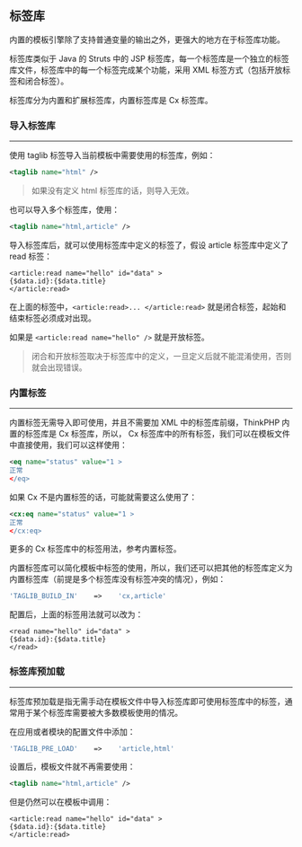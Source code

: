 ## 标签库

内置的模板引擎除了支持普通变量的输出之外，更强大的地方在于标签库功能。

标签库类似于 Java 的 Struts 中的 JSP 标签库，每一个标签库是一个独立的标签库文件，标签库中的每一个标签完成某个功能，采用 XML 标签方式（包括开放标签和闭合标签）。

标签库分为内置和扩展标签库，内置标签库是 Cx 标签库。



### 导入标签库

---

使用 taglib 标签导入当前模板中需要使用的标签库，例如：

```xml
<taglib name="html" />
```

> 如果没有定义 html 标签库的话，则导入无效。

也可以导入多个标签库，使用：

```xml
<taglib name="html,article" />
```

导入标签库后，就可以使用标签库中定义的标签了，假设 article 标签库中定义了 read 标签：

```php+HTML
<article:read name="hello" id="data" >
{$data.id}:{$data.title}
</article:read>
```

在上面的标签中，`<article:read>... </article:read>` 就是闭合标签，起始和结束标签必须成对出现。

如果是 `<article:read name="hello" />` 就是开放标签。

> 闭合和开放标签取决于标签库中的定义，一旦定义后就不能混淆使用，否则就会出现错误。



### 内置标签

---

内置标签无需导入即可使用，并且不需要加 XML 中的标签库前缀，ThinkPHP 内置的标签库是 Cx 标签库，所以， Cx 标签库中的所有标签，我们可以在模板文件中直接使用，我们可以这样使用：

```xml
<eq name="status" value="1 >
正常
</eq>
```

如果 Cx 不是内置标签的话，可能就需要这么使用了：

```xml
<cx:eq name="status" value="1 >
正常
</cx:eq>
```

更多的 Cx 标签库中的标签用法，参考内置标签。

内置标签库可以简化模板中标签的使用，所以，我们还可以把其他的标签库定义为内置标签库（前提是多个标签库没有标签冲突的情况），例如：

```php
'TAGLIB_BUILD_IN'    =>    'cx,article'
```

配置后，上面的标签用法就可以改为：

```php+HTML
<read name="hello" id="data" >
{$data.id}:{$data.title}
</read>
```



### 标签库预加载

---

标签库预加载是指无需手动在模板文件中导入标签库即可使用标签库中的标签，通常用于某个标签库需要被大多数模板使用的情况。

在应用或者模块的配置文件中添加：

```php
'TAGLIB_PRE_LOAD'    =>    'article,html'
```

设置后，模板文件就不再需要使用：

```xml
<taglib name="html,article" />
```

但是仍然可以在模板中调用：

```php+HTML
<article:read name="hello" id="data" >
{$data.id}:{$data.title}
</article:read>
```























